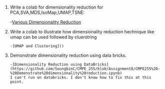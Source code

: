 1.  Write a colab for dimensionality reduction for PCA,SVA,MDS,IsoMap,UMAP,TSNE:

    -[Various Dimensionality Reduction](https://github.com/SoungbinC/CMPE_255/blob/Assignment8/Dimensionality_reduction.ipynb)

2.  Write a colab to illustrate how dimensionality reduction hechnique like umap can be used followed by cluerstring

        -[UMAP and Clustering]()

3.  Demonstrate dimensionality reduction using data bricks.

        -[Dimensionality Reduction using DataBricks](https://github.com/SoungbinC/CMPE_255/blob/Assignment8/CMPE255%20-%20Demonstrate%20dimensionality%20reduction.ipynb)
        I can't run on databricks. I don't know how to fix this at this point.
